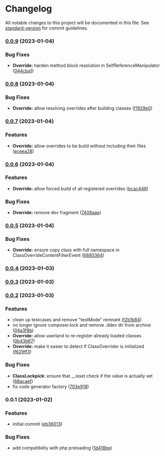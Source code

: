 # Changelog

All notable changes to this project will be documented in this file. See [standard-version](https://github.com/conventional-changelog/standard-version) for commit guidelines.

### [0.0.9](https://github.com/Neunerlei/lockpick/compare/v0.0.8...v0.0.9) (2023-01-04)


### Bug Fixes

* **Override:** harden method block resolution in SelfReferenceManipulator ([044cba1](https://github.com/Neunerlei/lockpick/commit/044cba16e92eda59b99ea1eb095b4987da28594b))

### [0.0.8](https://github.com/Neunerlei/lockpick/compare/v0.0.7...v0.0.8) (2023-01-04)


### Bug Fixes

* **Override:** allow resolving overrides after building classes ([f1929e0](https://github.com/Neunerlei/lockpick/commit/f1929e0a572b472753791bcc0feea9ae26354aa2))

### [0.0.7](https://github.com/Neunerlei/lockpick/compare/v0.0.6...v0.0.7) (2023-01-04)


### Features

* **Override:** allow overrides to be build without including their files ([eceea28](https://github.com/Neunerlei/lockpick/commit/eceea28455680321681b5ce18889c9e714652a1c))

### [0.0.6](https://github.com/Neunerlei/lockpick/compare/v0.0.5...v0.0.6) (2023-01-04)


### Features

* **Override:** allow forced build of all registered overrides ([bcac446](https://github.com/Neunerlei/lockpick/commit/bcac446964357ecbfdaaab6c4b40d06253dae37a))


### Bug Fixes

* **Override:** remove dev fragment ([7408aae](https://github.com/Neunerlei/lockpick/commit/7408aae0fe57658176c1a66761afb39ca5255a88))

### [0.0.5](https://github.com/Neunerlei/lockpick/compare/v0.0.4...v0.0.5) (2023-01-04)


### Bug Fixes

* **Override:** ensure copy class with full namespace in ClassOverrideContentFilterEvent ([6880364](https://github.com/Neunerlei/lockpick/commit/688036485e4d9f19d2e2a336da995fb602a5198b))

### [0.0.4](https://github.com/Neunerlei/lockpick/compare/v0.0.3...v0.0.4) (2023-01-03)

### [0.0.3](https://github.com/Neunerlei/lockpick/compare/v0.0.2...v0.0.3) (2023-01-03)

### [0.0.2](https://github.com/Neunerlei/lockpick/compare/v0.0.1...v0.0.2) (2023-01-03)


### Features

* clean up testcases and remove "testMode" remnant ([f2b1b84](https://github.com/Neunerlei/lockpick/commit/f2b1b848068bcfd283c24fed9ca80d50612f628d))
* no longer ignore composer.lock and remove .ddev dir from archive ([04a3f8b](https://github.com/Neunerlei/lockpick/commit/04a3f8bbf838be6771b585974a307b4d8ea34d56))
* **Override:** allow userland to re-register already loaded classes ([0b43b67](https://github.com/Neunerlei/lockpick/commit/0b43b671fb29310330c736014b3f14d7abfa0586))
* **Override:** make it easier to detect if ClassOverrider is initialized ([f629ff3](https://github.com/Neunerlei/lockpick/commit/f629ff3d15fcf9acac4367d82f11c23008c5a1e2))


### Bug Fixes

* **ClassLockpick:** ensure that __isset check if the value is actually set ([68acaef](https://github.com/Neunerlei/lockpick/commit/68acaefa8a27f73f2a1e36fff87c6b4e756c1776))
* fix code generator factory ([703e918](https://github.com/Neunerlei/lockpick/commit/703e918b12bd67d83da38af1ecc55199ca35d0e8))

### 0.0.1 (2023-01-02)


### Features

* initial commit ([eb36013](https://github.com/Neunerlei/lockpick/commit/eb36013a559ec8b93535f3610d791bb7576993f6))


### Bug Fixes

* add compatibility with php preloading ([1d418be](https://github.com/Neunerlei/lockpick/commit/1d418be8094a10fb8619ad1663dfa249319d82c7))
